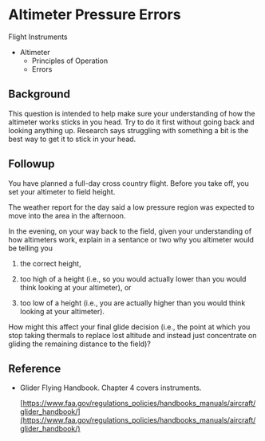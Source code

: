 # Altimeter Pressure Errors

Flight Instruments

* Altimeter
  * Principles of Operation
  * Errors

## Background

This question is intended to help make sure your understanding of how the altimeter works sticks in you head. Try
to do it first without going back and looking anything up. Research says struggling with something a bit is the
best way to get it to stick in your head.

## Followup

You have planned a full-day cross country flight. Before you take off, you set your altimeter to field height.

The weather report for the day said a low pressure region was expected to move into the area in the afternoon.

In the evening, on your way back to the field, given your understanding of how altimeters work, explain in a
sentance or two why you altimeter would be telling you

1. the correct height,

2. too high of a height (i.e., so you would actually lower than you would think looking at your altimeter), or

3. too low of a height (i.e., you are actually higher than you would think looking at your altimeter).

How might this affect your final glide decision (i.e., the point at which you stop taking thermals to replace lost
altitude and instead just concentrate on gliding the remaining distance to the field)?

## Reference

* [faa]: https://www.faa.gov/regulations_policies/handbooks_manuals/aircraft/glider_handbook/
  Glider Flying Handbook. Chapter 4 covers instruments.

  [https://www.faa.gov/regulations_policies/handbooks_manuals/aircraft/glider_handbook/](https://www.faa.gov/regulations_policies/handbooks_manuals/aircraft/glider_handbook/)
